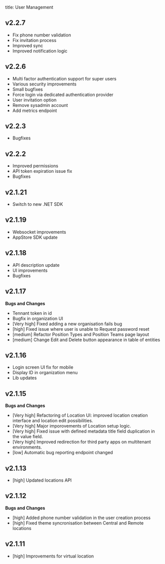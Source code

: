 title: User Management

## v2.2.7
- Fix phone number validation
- Fix invitation process
- Improved sync
- Improved notification logic

## v2.2.6
- Multi factor authentication support for super users
- Various security improvements
- Small bugfixes
- Force login via dedicated authentication provider
- User invitation option
- Remove sysadmin account
- Add metrics endpoint

## v2.2.3
- Bugfixes

## v2.2.2
- Improved permissions 
- API token expiration issue fix
- Bugfixes

## v2.1.21

- Switch to new .NET SDK


## v2.1.19
- Websocket improvements
- AppStore SDK update

## v2.1.18
- API description update
- UI improvements
- Bugfixes

## v2.1.17

**Bugs and Changes**

- Tennant token in id
- Bugfix in organization UI
- [Very high] Fixed adding a new organisation fails bug
- [high] Fixed issue where user is unable to Request password reset
- [medium] Refactor Position Types and Position Teams page layout
- [medium] Change Edit and Delete button appearance in table of entities

## v2.1.16

- Login screen UI fix for mobile
- Display ID in organization menu
- Lib updates

## v2.1.15

**Bugs and Changes**

- [Very high] Refactoring of Location UI: improved location creation interface and location edit possibilities.
- [Very high] Major imporovements of Location setup logic.
- [Very high] Fixed issue with defined metadata title field duplication in the value field.
- [Very high] Improved redirection for third party apps on multitenant environments.
- [low] Automatic bug reporting endpoint changed


## v2.1.13

- [high] Updated locations API 

## v2.1.12

**Bugs and Changes**

- [high] Added phone number validation in the user creation process
- [high] Fixed theme syncronisation between Central and Remote locations


## v2.1.11

- [high] Improvements for virtual location

